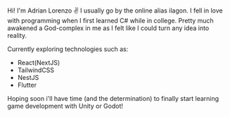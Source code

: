 Hi! I'm Adrian Lorenzo ✌
I usually go by the online alias ilagon.
I fell in love with programming when I first learned C# while in college.
Pretty much awakened a God-complex in me as I felt like I could turn any idea into reality.

Currently exploring technologies such as:
- React(NextJS)
- TailwindCSS
- NestJS
- Flutter

Hoping soon i'll have time (and the determination) to finally start learning game development with Unity or Godot!

<!---
ilagon/ilagon is a ✨ special ✨ repository because its `README.md` (this file) appears on your GitHub profile.
You can click the Preview link to take a look at your changes.
--->
